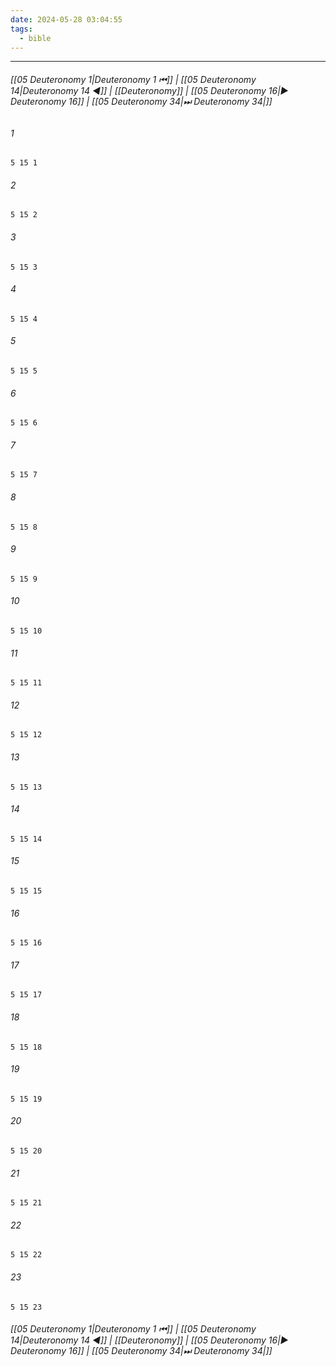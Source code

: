 ```yaml
---
date: 2024-05-28 03:04:55
tags:
  - bible
---
```

___

###### [[05 Deuteronomy 1|Deuteronomy 1 ⏮]] | [[05 Deuteronomy 14|Deuteronomy 14 ◀]] | [[Deuteronomy]] | [[05 Deuteronomy 16|▶ Deuteronomy 16]] | [[05 Deuteronomy 34|⏭ Deuteronomy 34|]]

###### 1
``` verse
5 15 1 
```
###### 2
``` verse
5 15 2 
```
###### 3
``` verse
5 15 3 
```
###### 4
``` verse
5 15 4 
```
###### 5
``` verse
5 15 5 
```
###### 6
``` verse
5 15 6 
```
###### 7
``` verse
5 15 7 
```
###### 8
``` verse
5 15 8 
```
###### 9
``` verse
5 15 9 
```
###### 10
``` verse
5 15 10 
```
###### 11
``` verse
5 15 11 
```
###### 12
``` verse
5 15 12 
```
###### 13
``` verse
5 15 13 
```
###### 14
``` verse
5 15 14 
```
###### 15
``` verse
5 15 15 
```
###### 16
``` verse
5 15 16 
```
###### 17
``` verse
5 15 17 
```
###### 18
``` verse
5 15 18 
```
###### 19
``` verse
5 15 19 
```
###### 20
``` verse
5 15 20 
```
###### 21
``` verse
5 15 21 
```
###### 22
``` verse
5 15 22 
```
###### 23
``` verse
5 15 23 
```

###### [[05 Deuteronomy 1|Deuteronomy 1 ⏮]] | [[05 Deuteronomy 14|Deuteronomy 14 ◀]] | [[Deuteronomy]] | [[05 Deuteronomy 16|▶ Deuteronomy 16]] | [[05 Deuteronomy 34|⏭ Deuteronomy 34|]]

